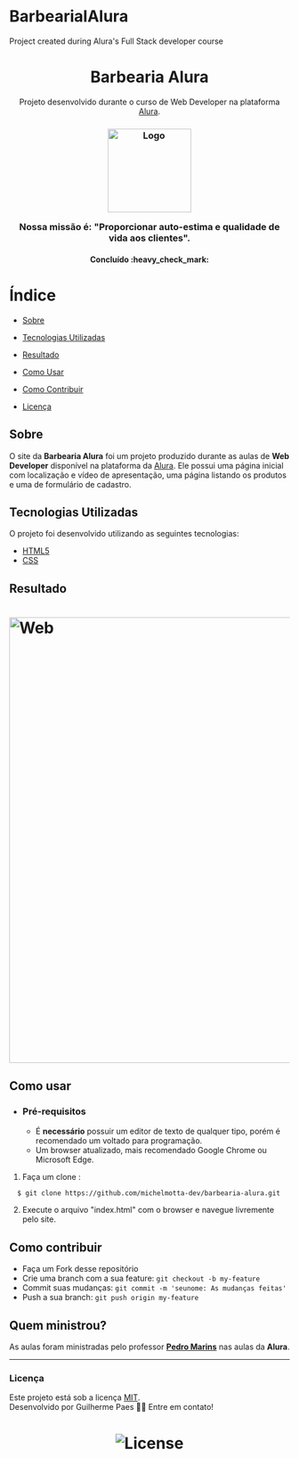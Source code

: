 # BarbearialAlura
Project created during Alura's Full Stack developer course
<h1 align="center">Barbearia Alura</h1>
<p align="center">Projeto desenvolvido durante o curso de Web Developer na plataforma <a href="https://www.alura.com.br">Alura</a>.</p>

<h3 align="center">
    <img alt="Logo" title="#logo" width="150px" src=".github/logo.png">
    <br>
    <p>Nossa missão é: "Proporcionar auto-estima e qualidade de vida aos clientes".</p>
</h3>

<h4 align="center"> 
	Concluído :heavy_check_mark:
</h4>

# Índice

- [Sobre](#sobre)

- [Tecnologias Utilizadas](#tecnologias-utilizadas)

- [Resultado](#resultado)

- [Como Usar](#como-usar)

- [Como Contribuir](#como-contribuir)

- [Licença](#licença)

## Sobre

O site da <strong>Barbearia Alura</strong> foi um projeto produzido durante as aulas de **Web Developer** disponível na plataforma da [Alura](https://www.alura.com.br/sobre). Ele possui uma página inicial com localização e vídeo de apresentação, uma página listando os produtos e uma de formulário de cadastro.



## Tecnologias Utilizadas

O projeto foi desenvolvido utilizando as seguintes tecnologias:

- [HTML5](https://html.com)
- [CSS](https://html.com/css/)

## Resultado 

<h1>
    <img alt="Web" src=".github/barbearia-alura.gif" width="800px">
</h1>




## Como usar

- ### **Pré-requisitos**

  - É **necessário** possuir um editor de texto de qualquer tipo, porém é recomendado um voltado para programação.
  - Um browser atualizado, mais recomendado Google Chrome ou Microsoft Edge.

1. Faça um clone :

```sh
  $ git clone https://github.com/michelmotta-dev/barbearia-alura.git
```

2. Execute o arquivo "index.html" com o browser e navegue livremente pelo site.

   

## Como contribuir

- Faça um Fork desse repositório
- Crie uma branch com a sua feature: `git checkout -b my-feature`
- Commit suas mudanças: `git commit -m 'seunome: As mudanças feitas'`
- Push a sua branch: `git push origin my-feature`

## Quem ministrou?

As aulas foram ministradas pelo professor **[Pedro Marins](https://www.linkedin.com/in/pedromarins/)** nas aulas da **Alura**.

---

### Licença

Este projeto está sob a licença [MIT](./LICENSE). </br>
Desenvolvido por Guilherme Paes 👋🏽 Entre em contato!


<h1 align="center">
  <img alt="License" title="#license" src="https://img.shields.io/github/license/guipaex/BarbeariaAlura" />
</h1>